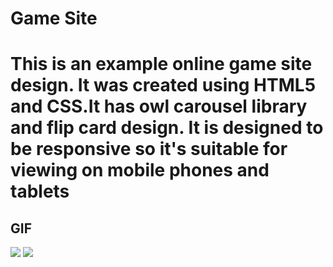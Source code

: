 # Game Site
<h1>This is an example online game site design. It was created using HTML5 and CSS.It has owl carousel library and flip card design. It is designed to be responsive so it's suitable for viewing on mobile phones and tablets </h1>

<h2>GIF</h2>

![](proje_gif)
![](proje_gif.gif)
